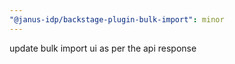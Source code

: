```yaml
---
"@janus-idp/backstage-plugin-bulk-import": minor
---
```


update bulk import ui as per the api response
